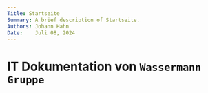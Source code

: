 ```yaml
---
Title: Startseite
Summary: A brief description of Startseite.
Authors: Johann Hahn
Date:    Juli 08, 2024
---
```


# IT Dokumentation von `Wassermann Gruppe`

